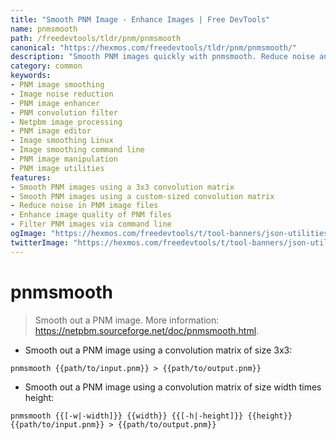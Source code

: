 ```yaml
---
title: "Smooth PNM Image - Enhance Images | Free DevTools"
name: pnmsmooth
path: /freedevtools/tldr/pnm/pnmsmooth
canonical: "https://hexmos.com/freedevtools/tldr/pnm/pnmsmooth/"
description: "Smooth PNM images quickly with pnmsmooth. Reduce noise and improve image quality easily using convolution. Free online tool, no registration required."
category: common
keywords:
- PNM image smoothing
- Image noise reduction
- PNM image enhancer
- PNM convolution filter
- Netpbm image processing
- PNM image editor
- Image smoothing Linux
- Image smoothing command line
- PNM image manipulation
- PNM image utilities
features:
- Smooth PNM images using a 3x3 convolution matrix
- Smooth PNM images using a custom-sized convolution matrix
- Reduce noise in PNM image files
- Enhance image quality of PNM files
- Filter PNM images via command line
ogImage: "https://hexmos.com/freedevtools/t/tool-banners/json-utilities-banner.png"
twitterImage: "https://hexmos.com/freedevtools/t/tool-banners/json-utilities-banner.png"
---
```


# pnmsmooth

> Smooth out a PNM image.
> More information: <https://netpbm.sourceforge.net/doc/pnmsmooth.html>.

- Smooth out a PNM image using a convolution matrix of size 3x3:

`pnmsmooth {{path/to/input.pnm}} > {{path/to/output.pnm}}`

- Smooth out a PNM image using a convolution matrix of size width times height:

`pnmsmooth {{[-w|-width]}} {{width}} {{[-h|-height]}} {{height}} {{path/to/input.pnm}} > {{path/to/output.pnm}}`
